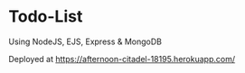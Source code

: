 # Todo-List
Using NodeJS, EJS, Express &amp; MongoDB


Deployed at https://afternoon-citadel-18195.herokuapp.com/
